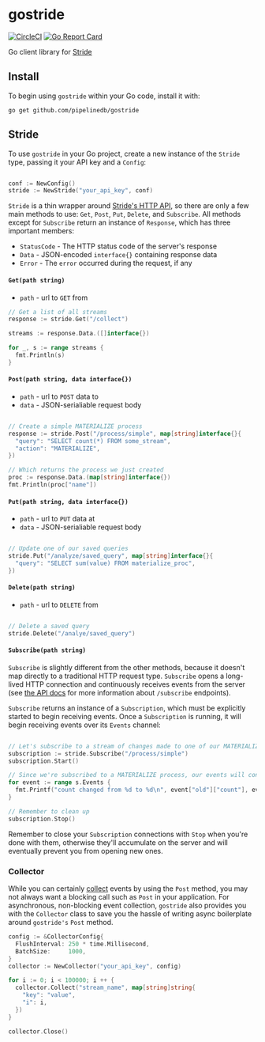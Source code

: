 # gostride

[![CircleCI](https://circleci.com/gh/pipelinedb/gostride.svg?style=shield)](https://circleci.com/gh/pipelinedb/gostride)
[![Go Report Card](https://goreportcard.com/badge/pipelinedb/gostride)](https://goreportcard.com/report/pipelinedb/gostride) 

Go client library for [Stride](https://www.stride.io/docs)

## Install

To begin using `gostride` within your Go code, install it with:

```
go get github.com/pipelinedb/gostride
```

## Stride

To use `gostride` in your Go project, create a new instance of the `Stride` type, passing it your API key and a `Config`:

```go

conf := NewConfig()
stride := NewStride("your_api_key", conf)
```

`Stride` is a thin wrapper around [Stride's HTTP API](https://www.stride.io/docs), so there are only a few main methods
to use: `Get`, `Post`, `Put`, `Delete`, and `Subscribe`. All methods except for `Subscribe` return an instance of `Response`,
which has three important members:

* `StatusCode` - The HTTP status code of the server's response
* `Data` - JSON-encoded `interface{}` containing response data
* `Error` - The `error` occurred during the request, if any

#### `Get(path string)`

* `path` - url to `GET` from

```go
// Get a list of all streams
response := stride.Get("/collect")

streams := response.Data.([]interface{})

for _, s := range streams {
  fmt.Println(s)
}
```

#### `Post(path string, data interface{})`

* `path` - url to `POST` data to
* `data` - JSON-serialiable request body

```go

// Create a simple MATERIALIZE process
response := stride.Post("/process/simple", map[string]interface{}{
  "query": "SELECT count(*) FROM some_stream",
  "action": "MATERIALIZE",
})

// Which returns the process we just created
proc := response.Data.(map[string]interface{})
fmt.Println(proc["name"])
```

#### `Put(path string, data interface{})`

* `path` - url to `PUT` data at
* `data` - JSON-serialiable request body

```go

// Update one of our saved queries
stride.Put("/analyze/saved_query", map[string]interface{}{
  "query": "SELECT sum(value) FROM materialize_proc",
})
```

#### `Delete(path string)`

* `path` - url to `DELETE` from

```go

// Delete a saved query
stride.Delete("/analye/saved_query")

```

#### `Subscribe(path string)`

`Subscribe` is slightly different from the other methods, because it doesn't map directly to a traditional HTTP request type. `Subscribe`
opens a long-lived HTTP connection and continuously receives events from the server (see [the API docs](https://www.stride.io/docs) for more
information about `/subscribe` endpoints).

`Subscribe` returns an instance of a `Subscription`, which must be explicitly started to begin receiving events. Once a `Subscription` is running, 
it will begin receiving events over its `Events` channel:

```go

// Let's subscribe to a stream of changes made to one of our MATERIALIZE processes
subscription := stride.Subscribe("/process/simple")
subscription.Start()

// Since we're subscribed to a MATERIALIZE process, our events will contain old and new rows representing an incremental update
for event := range s.Events {
  fmt.Printf("count changed from %d to %d\n", event["old"]["count"], event["new"]["count"])
}

// Remember to clean up
subscription.Stop()
```

Remember to close your `Subscription` connections with `Stop` when you're done with them, otherwise they'll accumulate on the server
and will eventually prevent you from opening new ones.

### Collector

While you can certainly [collect](https://www.stride.io/docs#collect) events by using the `Post` method, you may not always want a blocking call such as `Post` in your application. For asynchronous, non-blocking event collection, `gostride` also provides you with the `Collector` class to save you the hassle of writing async boilerplate around `gostride's` `Post` method.

```go
config := &CollectorConfig{
  FlushInterval: 250 * time.Millisecond,
  BatchSize:     1000,
}
collector := NewCollector("your_api_key", config)

for i := 0; i < 100000; i ++ {
  collector.Collect("stream_name", map[string]string{
    "key": "value",
    "i": i,
  })
}

collector.Close()
```
